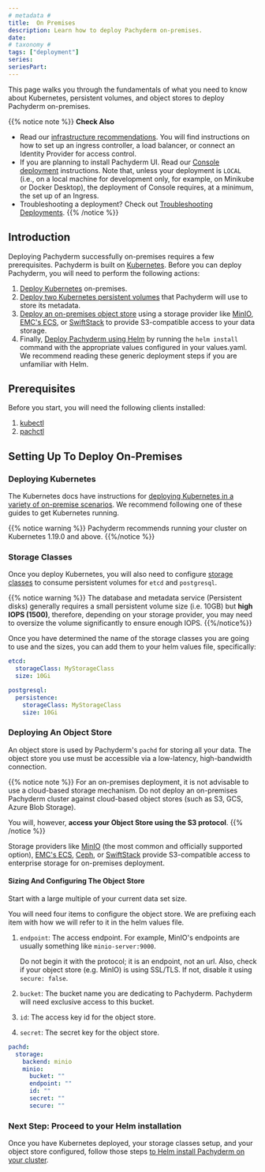```yaml
---
# metadata # 
title:  On Premises
description: Learn how to deploy Pachyderm on-premises. 
date: 
# taxonomy #
tags: ["deployment"]
series:
seriesPart:
--- 
```


This page walks you through the fundamentals of what you need to know about Kubernetes, persistent volumes, and object stores to deploy Pachyderm on-premises.

{{% notice note %}}
**Check Also**
- Read our [infrastructure recommendations](../ingress/). You will find instructions on how to set up an ingress controller, a load balancer, or connect an Identity Provider for access control. 
- If you are planning to install Pachyderm UI. Read our [Console deployment](../console/) instructions. Note that, unless your deployment is `LOCAL` (i.e., on a local machine for development only, for example, on Minikube or Docker Desktop), the deployment of Console requires, at a minimum, the set up of an Ingress.
- Troubleshooting a deployment? Check out [Troubleshooting Deployments](../../../troubleshooting/deploy-troubleshooting).
{{% /notice %}}

## Introduction

Deploying Pachyderm successfully on-premises requires a few prerequisites.
Pachyderm is built on [Kubernetes](https://kubernetes.io/).
Before you can deploy Pachyderm, you will need to perform the following actions:

1. [Deploy Kubernetes](#deploying-kubernetes) on-premises.
1. [Deploy two Kubernetes persistent volumes](#storage-classes ) that Pachyderm will use to store its metadata.
1. [Deploy an on-premises object store](#deploying-an-object-store) using a storage provider like [MinIO](https://min.io), [EMC's ECS](https://www.delltechnologies.com/en-us/storage/ecs/index.htm), or [SwiftStack](https://www.swiftstack.com/) to provide S3-compatible access to your data storage.
1. Finally, [Deploy Pachyderm using Helm](../helm-install) by running the `helm install` command with the appropriate values configured in your values.yaml. We recommend reading these generic deployment steps if you are unfamiliar with Helm.

## Prerequisites
Before you start, you will need the following clients installed: 

1. [kubectl](https://kubernetes.io/docs/tasks/tools/)
2. [pachctl](../../../getting-started/local-installation/#install-pachctl)

## Setting Up To Deploy On-Premises

### Deploying Kubernetes
The Kubernetes docs have instructions for [deploying Kubernetes in a variety of on-premise scenarios](https://kubernetes.io/docs/setup/).
We recommend following one of these guides to get Kubernetes running.

{{% notice warning %}}
Pachyderm recommends running your cluster on Kubernetes 1.19.0 and above.
{{%/notice %}}

### Storage Classes 
Once you deploy Kubernetes, you will also need to configure [storage classes](https://kubernetes.io/docs/concepts/storage/persistent-volumes/#class-1) to consume persistent volumes for `etcd` and `postgresql`. 

{{% notice warning %}}
The database and metadata service (Persistent disks) generally requires a small persistent volume size (i.e. 10GB) but **high IOPS (1500)**, therefore, depending on your storage provider, you may need to oversize the volume significantly to ensure enough IOPS.
{{%/notice%}}

Once you have determined the name of the storage classes you are going to use and the sizes, you can add them to your helm values file, specifically:

```yaml
etcd:
  storageClass: MyStorageClass
  size: 10Gi

postgresql:
  persistence:
    storageClass: MyStorageClass
    size: 10Gi
```
   
### Deploying An Object Store
An object store is used by Pachyderm's `pachd` for storing all your data. 
The object store you use must be accessible via a low-latency, high-bandwidth connection.

{{% notice note %}}
For an on-premises deployment, 
it is not advisable to use a cloud-based storage mechanism.
Do not deploy an on-premises Pachyderm cluster against cloud-based object stores (such as S3, GCS, Azure Blob Storage). 

You will, however, **access your Object Store using the S3 protocol**. 
{{% /notice %}}

Storage providers like [MinIO](https://min.io) (the most common and officially supported option), [EMC's ECS](https://www.delltechnologies.com/en-us/storage/ecs/index.htm), [Ceph](https://ceph.io/en/), or [SwiftStack](https://www.swiftstack.com/) provide S3-compatible access to enterprise storage for on-premises deployment. 

#### Sizing And Configuring The Object Store
Start with a large multiple of your current data set size.

You will need four items to configure the object store.
We are prefixing each item with how we will refer to it in the helm values file.

1. `endpoint`: The access endpoint.
   For example, MinIO's endpoints are usually something like `minio-server:9000`. 

    Do not begin it with the protocol; it is an endpoint, not an url. Also, check if your object store (e.g. MinIO) is using SSL/TLS.
    If not, disable it using `secure: false`.

2. `bucket`: The bucket name you are dedicating to Pachyderm. Pachyderm will need exclusive access to this bucket.
3. `id`: The access key id for the object store.  
4. `secret`: The secret key for the object store.  

```yaml
pachd:
  storage:
    backend: minio
    minio:
      bucket: ""
      endpoint: ""
      id: ""
      secret: ""
      secure: ""
```

### Next Step: Proceed to your Helm installation
Once you have Kubernetes deployed, your storage classes setup, and your object store configured, follow those steps [to Helm install Pachyderm on your cluster](../helm-install).
